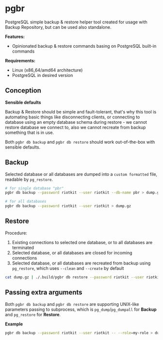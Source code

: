 pgbr
====

PostgreSQL simple backup &amp; restore helper tool created for usage with Backup Repository, but can be used also standalone.

**Features:**
- Opinionated backup & restore commands basing on PostgreSQL built-in commands

**Requirements:**
- Linux (x86_64/amd64 architecture)
- PostgreSQL in desired version

Conception
----------

**Sensible defaults**

Backup & Restore should be simple and fault-tolerant, that's why this tool is automating basic things like disconnecting clients, or connecting
to database using an empty database schema during restore - we cannot restore database we connect to, also we cannot recreate from backup something that is in use.

Both `pgbr db backup` and `pgbr db restore` should work out-of-the-box with sensible defaults.

Backup
------

Selected database or all databases are dumped into a `custom formatted` file, readable by `pg_restore`.

```bash
# for single database "pbr"
pgbr db backup --password riotkit --user riotkit --db-name pbr > dump.gz

# for all databases
pgbr db backup --password riotkit --user riotkit > dump.gz
```


Restore
-------

Procedure:
1) Existing connections to selected one database, or to all databases are terminated
2) Selected database, or all databases are closed for incoming connections
3) Selected database, or all databases are recreated from backup using `pg_restore`, which uses `--clean` and `--create` by default

```bash
cat dump.gz | ./.build/pgbr db restore --password riotkit --user riotkit --connection-database=postgres
```

Passing extra arguments
-----------------------

Both `pgbr db backup` and `pgbr db restore` are supporting UNIX-like parameters passing to subprocess, which is `pg_dump`/`pg_dumpall` for **Backup** and `pg_restore` for **Restore**.

**Example**

```bash
pgbr db backup --password riotkit --user riotkit -- --role=my-role > dump.gz
```
